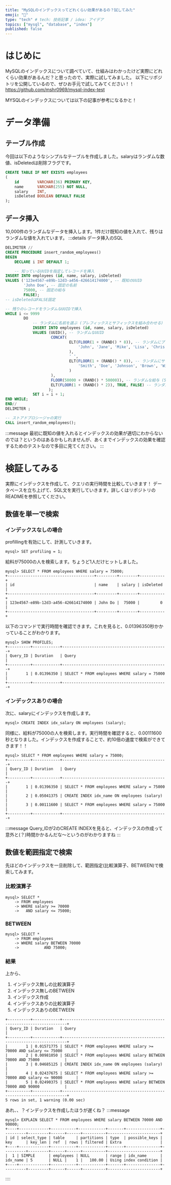 ```yaml
---
title: "MySQLのインデックスってどれくらい効果があるの？試してみた"
emoji: "🧐"
type: "tech" # tech: 技術記事 / idea: アイデア
topics: ["mysql", "database", "index"]
published: false
---
```


# はじめに
MySQLのインデックスについて調べていて、仕組みはわかったけど実際にどれくらい効果があるんだ？と思ったので、実際に試してみました。
以下にリポジトリを公開しているので、ぜひお手元で試してみてください！！
https://github.com/mshr0969/mysql-index-test

MYSQLのインデックスについては以下の記事が参考になるかと！

# データ準備
## テーブル作成
今回は以下のようなシンプルなテーブルを作成しました。salaryはランダムな数値、isDeletedは削除フラグです。
```sql
CREATE TABLE IF NOT EXISTS employees
(
    id        VARCHAR(36) PRIMARY KEY,
    name      VARCHAR(255) NOT NULL,
    salary    INT,
    isDeleted BOOLEAN DEFAULT FALSE
);
```
## データ挿入
10,000件のランダムなデータを挿入します。1件だけ既知の値を入れて、残りはランダムな値を入れています。
:::details データ挿入のSQL

```sql
DELIMITER //
CREATE PROCEDURE insert_random_employees()
BEGIN
    DECLARE i INT DEFAULT 1;

    -- 知っているUUIDを指定してレコードを挿入
INSERT INTO employees (id, name, salary, isDeleted)
VALUES ('123e4567-e89b-12d3-a456-426614174000', -- 既知のUUID
        'John Doe', -- 固定の名前
        75000, -- 固定の給与
        FALSE);
-- isDeletedはFALSE固定

-- 残りのレコードをランダムなUUIDで挿入
WHILE i <= 9999
        DO
            -- ランダムに名前を選ぶ (プレフィックスとサフィックスを組み合わせる)
            INSERT INTO employees (id, name, salary, isDeleted)
            VALUES (UUID(), -- ランダムなUUID
                    CONCAT(
                            ELT(FLOOR(1 + (RAND() * 8)), -- ランダムにプレフィックスを選ぶ
                                'John', 'Jane', 'Mike', 'Lisa', 'Chris', 'Sara', 'Tom', 'Emma'
                            ),
                            ' ',
                            ELT(FLOOR(1 + (RAND() * 8)), -- ランダムにサフィックスを選ぶ
                                'Smith', 'Doe', 'Johnson', 'Brown', 'Wilson', 'Moore', 'Taylor', 'Anderson'
                            )
                    ),
                    FLOOR(50000 + (RAND() * 50000)), -- ランダムな給与 (50000 ~ 100000)
                    ELT(FLOOR(1 + (RAND() * 2)), TRUE, FALSE) -- ランダムでTRUEまたはFALSEを選ぶ
                   );
            SET i = i + 1;
END WHILE;
END//
DELIMITER ;

-- ストアドプロシージャの実行
CALL insert_random_employees();
```

:::message
最初に既知の値を入れるとインデックスの効果が適切にわからないのでは？というのはあるかもしれませんが、あくまでインデックスの効果を確認するためのテストなので多目に見てください。
:::

# 検証してみる
実際にインデックスを作成して、クエリの実行時間を比較していきます！
データベースを立ち上げて、SQL文を実行していきます。詳しくはリポジトリのREADMEを参照してください。
## 数値を単一で検索
### インデックスなしの場合
profillingを有効にして、計測していきます。
```shell
mysql> SET profiling = 1;
```
給料が75000の人を検索します。ちょうど1人だけヒットしました。
```shell
mysql> SELECT * FROM employees WHERE salary = 75000;
+--------------------------------------+---------+--------+-----------+
| id                                   | name    | salary | isDeleted |
+--------------------------------------+---------+--------+-----------+
| 123e4567-e89b-12d3-a456-426614174000 | John Do |  75000 |         0 |
+--------------------------------------+---------+--------+-----------+
```

以下のコマンドで実行時間を確認できます。これを見ると、0.01396350秒かかっていることがわかります。
```shell
mysql> SHOW PROFILES;
+----------+------------+----------------------------------------------+
| Query_ID | Duration   | Query                                        |
+----------+------------+----------------------------------------------+
|        1 | 0.01396350 | SELECT * FROM employees WHERE salary = 75000 |
+----------+------------+----------------------------------------------+
```

### インデックスありの場合
次に、salaryにインデックスを作成します。
```shell
mysql> CREATE INDEX idx_salary ON employees (salary);
```
同様に、給料が75000の人を検索します。実行時間を確認すると、0.00111600秒となりました。インデックスを作成することで、約10倍の速度で検索ができてきます！！
```shell
mysql> SELECT * FROM employees WHERE salary = 75000;
+----------+------------+----------------------------------------------+
| Query_ID | Duration   | Query                                        |
+----------+------------+----------------------------------------------+
|        1 | 0.01396350 | SELECT * FROM employees WHERE salary = 75000 |
|        2 | 0.05041375 | CREATE INDEX idx_name ON employees (salary)  |
|        3 | 0.00111600 | SELECT * FROM employees WHERE salary = 75000 |
+----------+------------+----------------------------------------------+
```
:::message
Query_IDが2のCREATE INDEXを見ると、インデックスの作成って意外と(？)時間かかるんだな〜というのがわかりますね
:::

## 数値を範囲指定で検索
先ほどのインデックスを一旦削除して、範囲指定(比較演算子、BETWEEN)で検索してみます。
### 比較演算子
```shell
mysql> SELECT *
    -> FROM employees
    -> WHERE salary >= 70000
    ->   AND salary <= 75000;
```
### BETWEEN
```shell
mysql> SELECT *
    -> FROM employees
    -> WHERE salary BETWEEN 70000
    ->           AND 75000;
```

### 結果
上から、
1. インデックス無しの比較演算子
2. インデックス無しのBETWEEN
3. インデックス作成
4. インデックスありの比較演算子
5. インデックスありのBETWEEN

```shell
+----------+------------+------------------------------------------------------------------------+
| Query_ID | Duration   | Query                                                                  |
+----------+------------+------------------------------------------------------------------------+
|        1 | 0.01571775 | SELECT * FROM employees WHERE salary >= 70000 AND salary <= 75000      |
|        2 | 0.00981050 | SELECT * FROM employees WHERE salary BETWEEN 70000 AND 75000           |
|        3 | 0.04685125 | CREATE INDEX idx_name ON employees (salary)                            |
|        4 | 0.02437675 | SELECT * FROM employees WHERE salary >= 70000 AND salary <= 90000      |
|        5 | 0.02490375 | SELECT * FROM employees WHERE salary BETWEEN 70000 AND 90000           |
+----------+------------+------------------------------------------------------------------------+
5 rows in set, 1 warning (0.00 sec)
```
あれ、、？インデックスを作成したほうが遅くね？
:::message
```shell
mysql> EXPLAIN SELECT * FROM employees WHERE salary BETWEEN 70000 AND 90000;
+----+-------------+-----------+------------+-------+---------------+----------+---------+------+------+----------+-----------------------+
| id | select_type | table     | partitions | type  | possible_keys | key      | key_len | ref  | rows | filtered | Extra                 |
+----+-------------+-----------+------------+-------+---------------+----------+---------+------+------+----------+-----------------------+
|  1 | SIMPLE      | employees | NULL       | range | idx_name      | idx_name | 5       | NULL |    1 |   100.00 | Using index condition |
+----+-------------+-----------+------------+-------+---------------+----------+---------+------+------+----------+-----------------------+
```
::::
